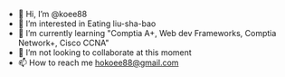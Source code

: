 - 👋 Hi, I’m @koee88
- 👀 I’m interested in Eating liu-sha-bao
- 🌱 I’m currently learning "Comptia A+, Web dev Frameworks, Comptia Network+, Cisco CCNA"
- 💞️ I’m not looking to collaborate at this moment
- 📫 How to reach me hokoee88@gmail.com

<!---
koee88/koee88 is a ✨ special ✨ repository because its `README.md` (this file) appears on your GitHub profile.
You can click the Preview link to take a look at your changes.
--->
